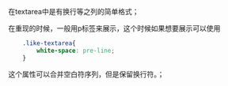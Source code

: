 在textarea中是有换行等之列的简单格式；

在重现的时候，一般用p标签来展示，这个时候如果想要展示可以使用

```css
    .like-textarea{
        white-space: pre-line;
    }
```

这个属性可以合并空白符序列，但是保留换行符。；
